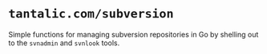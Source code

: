 # `tantalic.com/subversion`

Simple functions for managing subversion repositories
in Go by shelling out to the `svnadmin` and `svnlook`
tools.
